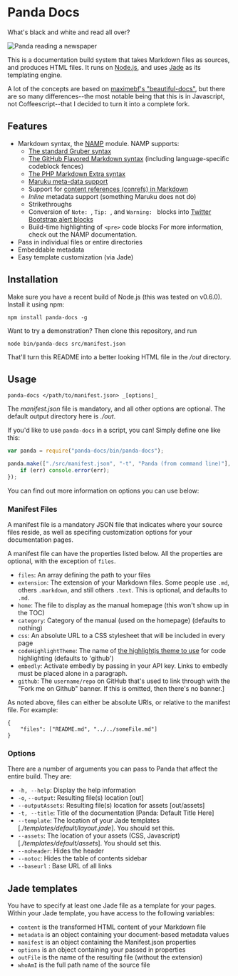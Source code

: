 # Panda Docs

What's black and white and read all over?

![Panda reading a newspaper](http://www.galaxyclock.com/panda_reading.jpg)

This is a documentation build system that takes Markdown files as sources, and produces HTML files. It runs on [Node.js](http://nodejs.org/), and uses [Jade](http://jade-lang.com/) as its templating engine.

A lot of the concepts are based on [maximebf's "beautiful-docs"](https://github.com/maximebf/beautiful-docs), but there are so many differences--the most notable being that this is in Javascript, not Coffeescript--that I decided to turn it into a complete fork.


## Features

 - Markdown syntax, the [NAMP](https://github.com/gjtorikian/namp) module. NAMP supports:
 	* [The standard Gruber syntax](http://daringfireball.net/projects/markdown/)
	* [The GitHub Flavored Markdown syntax](http://github.github.com/github-flavored-markdown/) (including language-specific codeblock fences)
	* [The PHP Markdown Extra syntax](http://michelf.com/projects/php-markdown/extra/)
	* [Maruku meta-data support](http://maruku.rubyforge.org/maruku.html#meta)
	* Support for [content references (conrefs) in Markdown](https://github.com/gjtorikian/markdown_conrefs)
	* _Inline_ metadata support (something Maruku does not do)
	* Strikethroughs
	* Conversion of `Note: `, `Tip: `, and `Warning: ` blocks into [Twitter Bootstrap alert blocks](http://twitter.github.com/bootstrap/components.html#alerts)
	* Build-time highlighting of `<pre>` code blocks
	For more information, check out the NAMP documentation.
 - Pass in individual files or entire directories
 - Embeddable metadata
 - Easy template customization (via Jade)

## Installation

Make sure you have a recent build of Node.js (this was tested on v0.6.0). Install it using npm:

    npm install panda-docs -g

Want to try a demonstration? Then clone this repository, and run

	node bin/panda-docs src/manifest.json 

That'll turn this README into a better looking HTML file in the _/out_ directory.

## Usage

    panda-docs </path/to/manifest.json> _[options]_ 

The _manifest.json_ file is mandatory, and all other options are optional. The default output directory here is _./out_.

If you'd like to use `panda-docs` in a script, you can! Simply define one like this:

```javascript
var panda = require("panda-docs/bin/panda-docs");

panda.make(["./src/manifest.json", "-t", "Panda (from command line)"], function(err) {
    if (err) console.error(err);
});
```

You can find out more information on options you can use below:

### Manifest Files

A manifest file is a mandatory JSON file that indicates where your source files reside, as well as specifing customization options for your documentation pages.
 
A manifest file can have the properties listed below. All the properties are optional, with the exception of `files`.

 - `files`: An array defining the path to your files
 - `extension`: The extension of your Markdown files. Some people use `.md`, others `.markdown`, and still others `.text`. This is optional, and defaults to `.md`.
 - `home`: The file to display as the manual homepage (this won't show up in the TOC)
 - `category`: Category of the manual (used on the homepage) (defaults to nothing)
 - `css`: An absolute URL to a CSS stylesheet that will be included in every page
 - `codeHighlightTheme`: The name of [the highlightjs theme to use](http://softwaremaniacs.org/soft/highlight/en/) for code highlighting (defaults to 'github')
 - `embedly`: Activate embedly by passing in your API key. Links to embedly must be placed alone in a paragraph.
 - `github`: The `username/repo` on GitHub that's used to link through with the "Fork me on Github" banner. If this is omitted, then there's no banner.]

As noted above, files can either be absolute URIs, or relative to the manifest file. For example: 

    {
        "files": ["README.md", "../../someFile.md"]
    }


### Options

There are a number of arguments you can pass to Panda that affect the entire build. They are:

 - `-h, --help`: Display the help information
 - `-o`, `--output`: Resulting file(s) location [out]
 - `--outputAssets`: Resulting file(s) location for assets [out/assets]
 - `-t, --title`: Title of the documentation [Panda: Default Title Here]
 - `--template`: The location of your Jade templates [_./templates/default/layout.jade_]. You should set this.
 - `--assets`: The location of your assets (CSS, Javascript) [_./templates/default/assets_]. You should set this.
 - `--noheader`: Hides the header
 - `--notoc`: Hides the table of contents sidebar
 - `--baseurl` : Base URL of all links

## Jade templates

You have to specify at least one Jade file as a template for your pages. Within your Jade template, you have access to the following variables:

* `content` is the transformed HTML content of your Markdown file
* `metadata` is an object containing your document-based metadata values
* `manifest` is an object containing the Manifest.json properties
* `options` is an object containing your passed in properties
* `outFile` is the name of the resulting file (without the extension)
* `whoAmI` is the full path name of the source file
